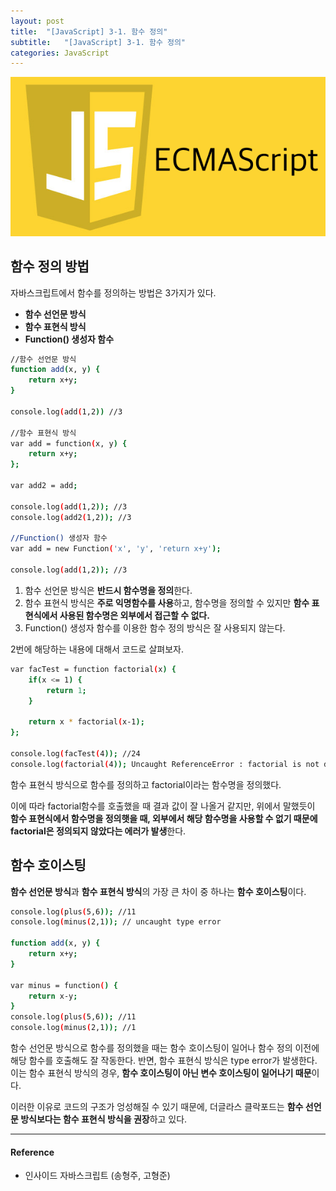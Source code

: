 ```yaml
---
layout: post
title:  "[JavaScript] 3-1. 함수 정의"
subtitle:   "[JavaScript] 3-1. 함수 정의"
categories: JavaScript
---
```






![JavaScript](/assets/img/es5.png)


## 함수 정의 방법

자바스크립트에서 함수를 정의하는 방법은 3가지가 있다.

* **함수 선언문 방식**
* **함수 표현식 방식**
* **Function() 생성자 함수**

```sh
//함수 선언문 방식
function add(x, y) {
	return x+y;
}

console.log(add(1,2)) //3

//함수 표현식 방식
var add = function(x, y) {
	return x+y;
};

var add2 = add;

console.log(add(1,2)); //3
console.log(add2(1,2)); //3

//Function() 생성자 함수
var add = new Function('x', 'y', 'return x+y');

console.log(add(1,2)); //3
```
1. 함수 선언문 방식은 **반드시 함수명을 정의**한다.
2. 함수 표현식 방식은 **주로 익명함수를 사용**하고, 함수명을 정의할 수 있지만 **함수 표현식에서 사용된 함수명은 외부에서 접근할 수 없다.**
3. Function() 생성자 함수를 이용한 함수 정의 방식은 잘 사용되지 않는다.

2번에 해당하는 내용에 대해서 코드로 살펴보자.

```sh
var facTest = function factorial(x) {
	if(x <= 1) {
    	return 1;
    }

    return x * factorial(x-1);
};

console.log(facTest(4)); //24
console.log(factorial(4)); Uncaught ReferenceError : factorial is not defined
```

함수 표현식 방식으로 함수를 정의하고 factorial이라는 함수명을 정의했다.

이에 따라 factorial함수를 호출했을 때 결과 값이 잘 나올거 같지만, 위에서 말했듯이 **함수 표현식에서 함수명을 정의햇을 때, 외부에서 해당 함수명을 사용할 수 없기 때문에 factorial은 정의되지 않았다는 에러가 발생**한다.

## 함수 호이스팅

**함수 선언문 방식**과 **함수 표현식 방식**의 가장 큰 차이 중 하나는 **함수 호이스팅**이다.

```sh
console.log(plus(5,6)); //11
console.log(minus(2,1)); // uncaught type error

function add(x, y) {
	return x+y;
}

var minus = function() {
	return x-y;
}
console.log(plus(5,6)); //11
console.log(minus(2,1)); //1

```

함수 선언문 방식으로 함수를 정의했을 때는 함수 호이스팅이 일어나 함수 정의 이전에 해당 함수를 호출해도 잘 작동한다.
반면, 함수 표현식 방식은 type error가 발생한다. 이는 함수 표현식 방식의 경우, **함수 호이스팅이 아닌 변수 호이스팅이 일어나기 때문**이다.

이러한 이유로 코드의 구조가 엉성해질 수 있기 때문에, 더글라스 클락포드는 **함수 선언문 방식보다는 함수 표현식 방식을 권장**하고 있다.
<br/>


* * *
#### Reference
- 인사이드 자바스크립트 (송형주, 고형준)

